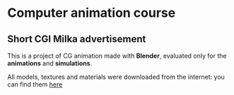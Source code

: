 # Computer animation course
## Short CGI Milka advertisement
This is a project of CG animation made with **Blender**, evaluated only for the **animations** and **simulations**.

All models, textures and materials were downloaded from the internet: you can find them [here](https://mega.nz/folder/2lEk2JyD#x48f7KPYN89bkZC0KZUrBw)
